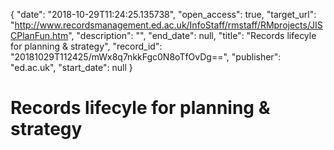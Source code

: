 {
  "date": "2018-10-29T11:24:25.135738", 
  "open_access": true, 
  "target_url": "http://www.recordsmanagement.ed.ac.uk/InfoStaff/rmstaff/RMprojects/JISCPlanFun.htm", 
  "description": "", 
  "end_date": null, 
  "title": "Records lifecyle for planning & strategy", 
  "record_id": "20181029T112425/mWx8q7nkkFgc0N8oTfOvDg==", 
  "publisher": "ed.ac.uk", 
  "start_date": null
}

# Records lifecyle for planning & strategy

